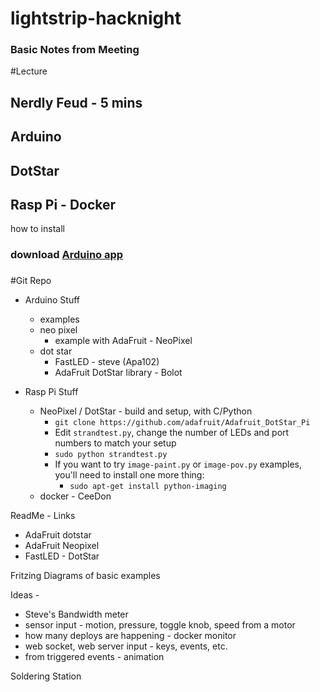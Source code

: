 # lightstrip-hacknight


### Basic Notes from Meeting
#Lecture

## Nerdly Feud - 5 mins
## Arduino
## DotStar
## Rasp Pi - Docker



how to install
### download [Arduino app](https://www.arduino.cc/en/Main/Software)

###


#Git Repo

- Arduino Stuff
    - examples
    - neo pixel
        - example with AdaFruit - NeoPixel
    - dot star
        - FastLED - steve (Apa102)
        - AdaFruit DotStar library - Bolot

- Rasp Pi Stuff
    - NeoPixel / DotStar - build and setup, with C/Python
        - `git clone https://github.com/adafruit/Adafruit_DotStar_Pi`
        - Edit `strandtest.py`, change the number of LEDs and port numbers to match your setup
        - `sudo python strandtest.py`
        - If you want to try `image-paint.py` or `image-pov.py` examples, you'll need to install one more thing:
            - `sudo apt-get install python-imaging`
    - docker - CeeDon

ReadMe - Links

- AdaFruit dotstar
- AdaFruit Neopixel
- FastLED - DotStar

Fritzing Diagrams of basic examples


Ideas -
- Steve's Bandwidth meter
- sensor input - motion, pressure, toggle knob, speed from a motor
- how many deploys are happening - docker monitor
- web socket, web server input - keys, events, etc.
- from triggered events - animation

Soldering Station

